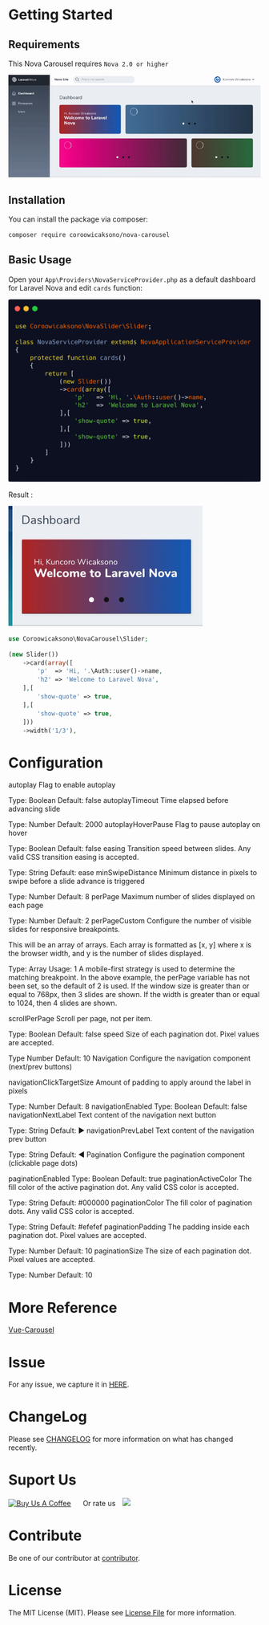 # Getting Started

## Requirements

This Nova Carousel requires `Nova 2.0 or higher`

![Carousel in Action](assets/img/nova-carousel-cover.gif)

## Installation

You can install the package via composer:

```bash
composer require coroowicaksono/nova-carousel
```

<!-- panels:start -->

<!-- div:title-panel -->

## Basic Usage

Open your `App\Providers\NovaServiceProvider.php` as a default dashboard for Laravel Nova and edit `cards` function:

<!-- div:left-panel -->


![nova-carousel-code](assets/img/nova-carousel-code.png)

Result :

![code-chart-bar](assets/img/nova-carousel-dashboard.gif)

<!-- div:right-panel -->

```php
use Coroowicaksono\NovaCarousel\Slider;
```

```php
(new Slider())
    ->card(array([
        'p'  => 'Hi, '.\Auth::user()->name,
        'h2' => 'Welcome to Laravel Nova',
    ],[
        'show-quote' => true,
    ],[
        'show-quote' => true,
    ]))
    ->width('1/3'),
```

<!-- panels:end -->

# Configuration

autoplay
Flag to enable autoplay

Type: Boolean
Default: false
autoplayTimeout
Time elapsed before advancing slide

Type: Number
Default: 2000
autoplayHoverPause
Flag to pause autoplay on hover

Type: Boolean
Default: false
easing
Transition speed between slides. Any valid CSS transition easing is accepted.

Type: String
Default: ease
minSwipeDistance
Minimum distance in pixels to swipe before a slide advance is triggered

Type: Number
Default: 8
perPage
Maximum number of slides displayed on each page

Type: Number
Default: 2
perPageCustom
Configure the number of visible slides for responsive breakpoints.

This will be an array of arrays. Each array is formatted as [x, y] where x is the browser width, and y is the number of slides displayed.

Type: Array
Usage:
1
<carousel :perPageCustom="[[768, 3], [1024, 4]]">
A mobile-first strategy is used to determine the matching breakpoint. In the above example, the perPage variable has not been set, so the default of 2 is used. If the window size is greater than or equal to 768px, then 3 slides are shown. If the width is greater than or equal to 1024, then 4 slides are shown.

scrollPerPage
Scroll per page, not per item.

Type: Boolean
Default: false
speed
Size of each pagination dot. Pixel values are accepted.

Type Number
Default: 10
Navigation
Configure the navigation component (next/prev buttons)

navigationClickTargetSize
Amount of padding to apply around the label in pixels

Type: Number
Default: 8
navigationEnabled
Type: Boolean
Default: false
navigationNextLabel
Text content of the navigation next button

Type: String
Default: ▶
navigationPrevLabel
Text content of the navigation prev button

Type: String
Default: ◀
Pagination
Configure the pagination component (clickable page dots)

paginationEnabled
Type: Boolean
Default: true
paginationActiveColor
The fill color of the active pagination dot. Any valid CSS color is accepted.

Type: String
Default: #000000
paginationColor
The fill color of pagination dots. Any valid CSS color is accepted.

Type: String
Default: #efefef
paginationPadding
The padding inside each pagination dot. Pixel values are accepted.

Type: Number
Default: 10
paginationSize
The size of each pagination dot. Pixel values are accepted.

Type: Number
Default: 10

# More Reference 

[Vue-Carousel](https://ssense.github.io/vue-carousel/api/)

# Issue 

For any issue, we capture it in [HERE](https://github.com/coroo/nova-carousel/issues).

# ChangeLog

Please see [CHANGELOG](https://github.com/coroo/nova-carousel/blob/master/CHANGELOG.md) for more information on what has changed recently.

# Suport Us

<a href="https://www.buymeacoffee.com/coroowicaksono" target="_blank"><img src="https://cdn.buymeacoffee.com/buttons/default-red.png" alt="Buy Us A Coffee" style="margin-right:20px; height: 51px !important;width: 217px !important;" ></a> Or rate us <a href="https://github.com/coroo/nova-carousel/stargazers"><img src="https://img.shields.io/github/stars/coroo/nova-carousel?style=social" style="margin-left:10px;box-shadow:none;border-radius:0;height:24px"></a>

# Contribute

Be one of our contributor at [contributor](https://github.com/coroo/nova-carousel/blob/master/CONTRIBUTING.md).

# License

The MIT License (MIT). Please see [License File](https://github.com/coroo/nova-carousel/blob/master/LICENSE) for more information.

